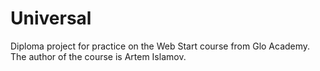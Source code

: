 # Universal
Diploma project for practice on the Web Start course from Glo Academy. The author of the course is Artem Islamov.
